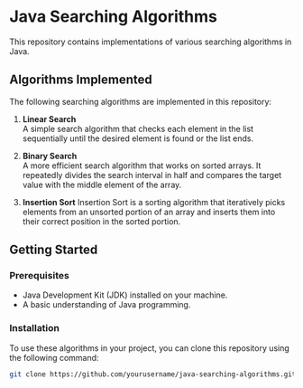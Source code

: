 # Java Searching Algorithms

This repository contains implementations of various searching algorithms in Java.



## Algorithms Implemented

The following searching algorithms are implemented in this repository:

1. **Linear Search**  
   A simple search algorithm that checks each element in the list sequentially until the desired element is found or the list ends.
   
2. **Binary Search**  
   A more efficient search algorithm that works on sorted arrays. It repeatedly divides the search interval in half and compares the target value with the middle element of the array.

3. **Insertion Sort**
       Insertion Sort is a sorting algorithm that iteratively picks elements from an unsorted portion of an array and inserts them into their correct position in the sorted portion.

## Getting Started

### Prerequisites
- Java Development Kit (JDK) installed on your machine.
- A basic understanding of Java programming.

### Installation
To use these algorithms in your project, you can clone this repository using the following command:
```bash
git clone https://github.com/yourusername/java-searching-algorithms.git

